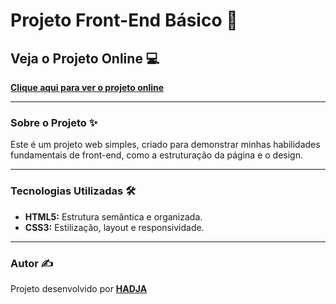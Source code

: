 # Projeto Front-End Básico 🚀

## Veja o Projeto Online 💻

**[Clique aqui para ver o projeto online](https://hadjars.github.io/GuiaFrontend/)**

---

### Sobre o Projeto ✨

Este é um projeto web simples, criado para demonstrar minhas habilidades fundamentais de front-end, como a estruturação da página e o design.

---

### Tecnologias Utilizadas 🛠️

* **HTML5:** Estrutura semântica e organizada.
* **CSS3:** Estilização, layout e responsividade.
---

### Autor ✍️

Projeto desenvolvido por **[HADJA](https://www.linkedin.com/in/sarah-hadja-121741303/)**
